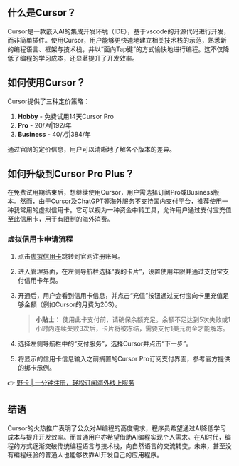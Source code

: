 ## 什么是Cursor？

Cursor是一款嵌入AI的集成开发环境（IDE），基于vscode的开源代码进行开发，而非简单插件。使用Cursor，用户能够更快速地建立相关技术栈的示范，熟悉新的编程语言、框架与技术栈，并以“面向Tap键”的方式愉快地进行编程。这不仅降低了编程的学习成本，还显著提升了开发效率。

## 如何使用Cursor？

Cursor提供了三种定价策略：

1. **Hobby** - 免费试用14天Cursor Pro
2. **Pro** - 20$/月 | 192$/年
3. **Business** - 40$/月 | 384$/年

通过官网的定价信息，用户可以清晰地了解各个版本的差异。

## 如何升级到Cursor Pro Plus？

在免费试用期结束后，想继续使用Cursor，用户需选择订阅Pro或Business版本。然而，由于Cursor及ChatGPT等海外服务不支持国内支付平台，推荐使用一种我常用的虚拟信用卡。它可以视为一种资金中转工具，允许用户通过支付宝充值至此信用卡，用于有限制的海外消费。

### 虚拟信用卡申请流程

1. 点击[虚拟信用卡](https://bit.ly/bewildcard)跳转到官网注册账号。
   
2. 进入管理界面，在左侧导航栏选择“我的卡片”，设置使用年限并通过支付宝支付信用卡年费。
  
3. 开通后，用户会看到信用卡信息，并点击“充值”按钮通过支付宝向卡里充值足够金额（例如Cursor的月费为20$）。

   > **小贴士：** 使用此卡支付前，请确保余额充足。余额不足达到5次失败或1小时内连续失败3次后，卡片将被冻结，需要支付1美元罚金才能解冻。

4. 选择左侧导航栏中的“支付服务”，选择Cursor并点击“下一步”。

5. 将显示的信用卡信息输入之前搁置的Cursor Pro订阅支付界面，参考官方提供的绑卡示例。

👉 [野卡 | 一分钟注册，轻松订阅海外线上服务](https://bit.ly/bewildcard)

## 结语

Cursor的火热推广表明了公众对AI编程的高度需求，程序员希望通过AI降低学习成本与提升开发效率。而普通用户亦希望借助AI编程实现个人需求。在AI时代，编程的方式逐渐突破传统编程语言与技术栈，向自然语言的交流转变。未来，甚至没有编程经验的普通人也能够依靠AI开发自己的应用程序。